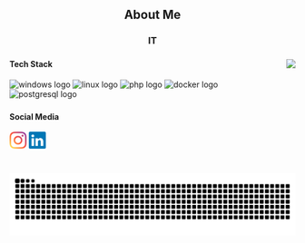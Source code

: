 ###
<h2 align="center">About Me</h2>

###
<h3 align="center">IT</h3>

###
<img align="right" height="150" src="https://cdn.picrew.me/shareImg/org/202502/644129_zKnMbKgo.png"  />

###
<div align="left">
  <h4>Tech Stack</h4>
  <img src="https://skillicons.dev/icons?i=windows" height="30" alt="windows logo"  />
  <img src="https://skillicons.dev/icons?i=linux" height="30" alt="linux logo"  />
  <img src="https://skillicons.dev/icons?i=php" height="30" alt="php logo"  />
  <img src="https://skillicons.dev/icons?i=docker" height="30" alt="docker logo"  />
  <img src="https://skillicons.dev/icons?i=postgres" height="30" alt="postgresql logo"  />
</div>

###
<div align="left">
  <h4>Social Media</h4>
  <a href="https://www.instagram.com/gustavawn/"><img src="https://raw.githubusercontent.com/CLorant/readme-social-icons/main/medium/colored/instagram.svg" width="30" alt="instagram logo"  /></a>
  <a href="https://www.linkedin.com/in/gustavo-lsm/"><img src="https://raw.githubusercontent.com/CLorant/readme-social-icons/main/medium/colored/linkedin.svg" width="30" alt="linkedin logo"  /></a>
</div>

###
<br clear="both">
<img src="https://raw.githubusercontent.com/GustavoLSM/GustavoLSM/output/snake.svg" alt="Snake animation" />
